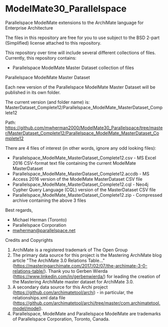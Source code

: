 # ModelMate30_Parallelspace
Parallelspace ModelMate extensions to the ArchiMate language for Enterprise Architecture

The files in this repository are free for you to use subject to the BSD 2-part (Simplified) license attached to this repository.

This repository over time will include several different collections of files.  Currently, this repository contains:
- Parallelspace ModelMate Master Dataset collection of files

Parallelspace ModelMate Master Dataset

Each new version of the Parallelspace ModelMate Master Dataset will be published in its own folder.

The current version (and folder name) is: MasterDataset_Complete12/Parallelspace_ModelMate_MasterDataset_Complete12

Path: https://github.com/mwherman2000/ModelMate30_Parallelspace/tree/master/MasterDataset_Complete12/Parallelspace_ModelMate_MasterDataset_Complete12

There are 4 files of interest (in other words, ignore any odd looking files):

- Parallelspace_ModelMate_MasterDataset_Complete12.csv - MS Excel 2016 CSV-format text file containing the current ModelMate MasterDataset
- Parallelspace_ModelMate_MasterDataset_Complete12.accdb - MS Access 2016 version of the ModelMate MasterDataset CSV file
- Parallelspace_ModelMate_MasterDataset_Complete12.cql - Neo4j Cypher Query Language (CQL) version of the MasterDataset CSV file
- Parallelspace_ModelMate_MasterDataset_Complete12.zip - Compressed archive containing the above 3 files

Best regards,
- Michael Herman (Toronto)
- Parallelspace Corporation
- mwherman@parallelspace.net

Credits and Copyrights

1. ArchiMate is a registered trademark of The Open Group
2. The primary data source for this project is the Mastering ArchiMate blog article "The ArchiMate 3.0 Relations Table…" (https://masteringarchimate.com/2017/02/07/the-archimate-3-0-relations-table/). Thank you to Gerben Wierda (https://www.linkedin.com/in/gerbenwierda/) for leading the creation of the Mastering ArchiMate master dataset for ArchiMate 3.0.
3. A secondary data source for this Archi project (https://github.com/archimatetool/archi) - in particular, the relationships.xml data file (https://github.com/archimatetool/archi/tree/master/com.archimatetool.model/model).
4. Parallelspace, ModelMate and Parallelspace ModelMate are trademarks of Parallelspace Corporation, Toronto, Canada.
